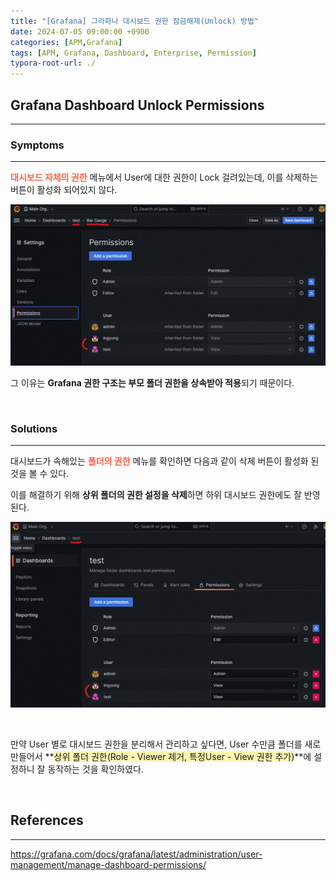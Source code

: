 ```yaml
---
title: "[Grafana] 그라파나 대시보드 권한 잠금해제(Unlock) 방법"
date: 2024-07-05 09:00:00 +0900
categories: [APM,Grafana]
tags: [APM, Grafana, Dashboard, Enterprise, Permission]
typora-root-url: ./
---
```


## **Grafana Dashboard Unlock Permissions**

---

### **Symptoms**

---

**<span style="color: tomato">대시보드 자체의 권한</span>** 메뉴에서 User에 대한 권한이 Lock 걸려있는데, 이를 삭제하는 버튼이 활성화 되어있지 않다. 

![img](/../assets/img/posts/2024-07-05-Grafana-Dashboard-Permission-Lock/clip_image002-1720659625815-2.gif)

그 이유는 **Grafana 권한 구조는 부모 폴더 권한을 상속받아 적용**되기 때문이다.

<br/>

### **Solutions**

---

대시보드가 속해있는 **<span style="color: tomato">폴더의 권한</span>** 메뉴를 확인하면 다음과 같이 삭제 버튼이 활성화 된 것을 볼 수 있다.

이를 해결하기 위해 **상위 폴더의 권한 설정을 삭제**하면 하위 대시보드 권한에도 잘 반영된다.

![img](/../assets/img/posts/2024-07-05-Grafana-Dashboard-Permission-Lock/clip_image002.gif)

<br/>

만약 User 별로 대시보드 권한을 분리해서 관리하고 싶다면, User 수만큼 폴더를 새로 만들어서 **<span style='background-color:#fff5b1'>상위 폴더 권한(Role - Viewer 제거, 특정User - View 권한 추가)</span>**에 설정하니 잘 동작하는 것을 확인하였다.

<br/>

## **References**

---

<https://grafana.com/docs/grafana/latest/administration/user-management/manage-dashboard-permissions/>

<br/>
